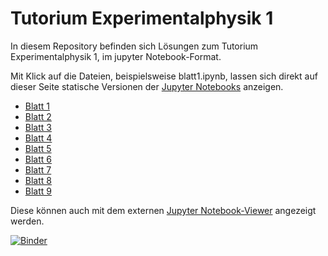 # Tutorium Experimentalphysik 1

In diesem Repository befinden sich Lösungen zum Tutorium Experimentalphysik 1, im jupyter Notebook-Format.

Mit Klick auf die Dateien, beispielsweise blatt1.ipynb, lassen sich direkt auf dieser Seite statische Versionen der [Jupyter Notebooks](http://jupyter.org) anzeigen.

* [Blatt 1](https://github.com/philippgadow/tutorium_experimentalphysik1/blob/master/blatt1.ipynb)
* [Blatt 2](https://github.com/philippgadow/tutorium_experimentalphysik1/blob/master/blatt2.ipynb)
* [Blatt 3](https://github.com/philippgadow/tutorium_experimentalphysik1/blob/master/blatt3.ipynb)
* [Blatt 4](https://github.com/philippgadow/tutorium_experimentalphysik1/blob/master/blatt4.ipynb)
* [Blatt 5](https://github.com/philippgadow/tutorium_experimentalphysik1/blob/master/blatt5.ipynb)
* [Blatt 6](https://github.com/philippgadow/tutorium_experimentalphysik1/blob/master/blatt6.ipynb)
* [Blatt 7](https://github.com/philippgadow/tutorium_experimentalphysik1/blob/master/blatt7.ipynb)
* [Blatt 8](https://github.com/philippgadow/tutorium_experimentalphysik1/blob/master/blatt8.ipynb)
* [Blatt 9](https://github.com/philippgadow/tutorium_experimentalphysik1/blob/master/blatt9.ipynb)

Diese können auch mit dem externen [Jupyter Notebook-Viewer](http://nbviewer.jupyter.org) angezeigt werden.


[![Binder](http://tutorium.pgadow.de/images/start_notebooks.png)](http://mybinder.org:/repo/philippgadow/tutorium_experimentalphysik1)
